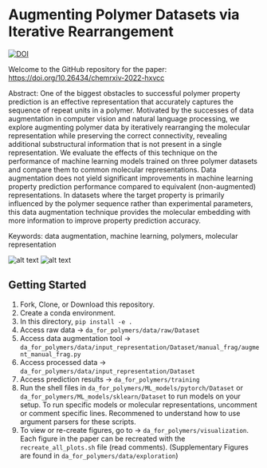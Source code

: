 # Augmenting Polymer Datasets via Iterative Rearrangement

[![DOI](https://zenodo.org/badge/570637902.svg)](https://zenodo.org/badge/latestdoi/570637902)

Welcome to the GitHub repository for the paper: https://doi.org/10.26434/chemrxiv-2022-hxvcc

Abstract: One of the biggest obstacles to successful polymer property prediction is an effective representation that accurately captures the sequence of repeat units in a polymer. Motivated by the successes of data augmentation in computer vision and natural language processing, we explore augmenting polymer data by iteratively rearranging the molecular representation while preserving the correct connectivity, revealing additional substructural information that is not present in a single representation. We evaluate the effects of this technique on the performance of machine learning models trained on three polymer datasets and compare them to common molecular representations. Data augmentation does not yield significant improvements in machine learning property prediction performance compared to equivalent (non-augmented) representations. In datasets where the target property is primarily influenced by the polymer sequence rather than experimental parameters, this data augmentation technique provides the molecular embedding with more information to improve property prediction accuracy.

Keywords: data augmentation, machine learning, polymers, molecular representation

![alt text](https://github.com/stanlo229/da_for_polymers/blob/main/TOC_1.png?raw=true)
![alt text](https://github.com/stanlo229/da_for_polymers/blob/main/TOC_2.png?raw=true)


## Getting Started
1. Fork, Clone, or Download this repository.
2. Create a conda environment.
3. In this directory,  `pip install -e .`
4. Access raw data  ->  `da_for_polymers/data/raw/Dataset`
5. Access data augmentation tool ->  `da_for_polymers/data/input_representation/Dataset/manual_frag/augment_manual_frag.py`
6. Access processed data ->  `da_for_polymers/data/input_representation/Dataset`
6. Access prediction results -> `da_for_polymers/training`
7. Run the shell files in `da_for_polymers/ML_models/pytorch/Dataset` or `da_for_polymers/ML_models/sklearn/Dataset` to run models on your setup. To run specific models or molecular representations, uncomment or comment specific lines. Recommened to understand how to use argument parsers for these scripts.
8. To view or re-create figures, go to -> `da_for_polymers/visualization`. Each figure in the paper can be recreated with the `recreate_all_plots.sh` file (read comments). (Supplementary Figures are found in `da_for_polymers/data/exploration`)